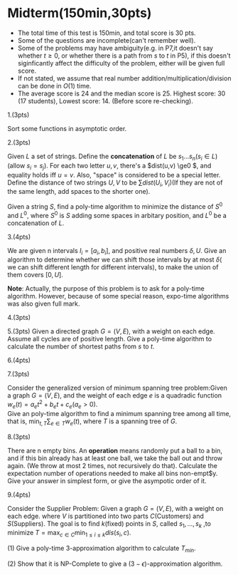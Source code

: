 # Midterm(150min,30pts)
- The total time of this test is 150min, and total score is 30 pts.
- Some of the questions are incomplete(can't remember well).
- Some of the problems may have ambiguity(e.g. in P7,it doesn't say whether $t \ge 0$, or whether there is a path from $s$ to $t$ in P5), if this doesn't siginficantly
  affect the difficulty of the problem, either will be given full score.
- If not stated, we assume that real number addition/multiplication/division can be done in $O(1)$ time.
- The average score is 24 and the median score is 25. Highest score: 30 (17 students), Lowest score: 14. (Before score re-checking).

1.(3pts)

Sort some functions in asymptotic order.

2.(3pts)

Given $L$ a set of strings. Define the **concatenation** of $L$ be $s_1\dots s_n(s_i\in L)$(allow $s_i=s_j$). For each two letter $u,v$, there's a $dist(u,v) \ge0 $, and equality holds iff $u=v$. Also, "space" is considered to be a special letter. Define the distance of two strings $U,V$ to be $\sum dist(U_i,V_i)$(If they are not of the same length, add spaces to the shorter one).

Given a string $S$, find a poly-time algorithm to minimize the distance of $S^0$ and $L^0$, where $S^0$ is $S$ adding some spaces in arbitary position, and $L^0$ be a concatenation of $L$.

3.(4pts) 

We are given n intervals $I_i=[a_i,b_i]$, and positive real numbers $\delta, U$. Give an
algorithm to determine whether we can shift those intervals by at most $\delta$( we can shift different length for
different intervals), to make the union of them covers $[0,U]$.

**Note**: Actually, the purpose of this problem is to ask for a poly-time algorithm. However, because
of some special reason, expo-time algorithms was also given full mark.
 
4.(3pts)

5.(3pts)
Given a directed graph $G=(V,E)$, with a weight on each edge. Assume all cycles are of positive length. Give a poly-time algorithm to calculate
the number of shortest paths from $s$ to $t$.

6.(4pts)

7.(3pts)

Consider the generalized version of minimum spanning tree problem:Given a graph $G=(V,E)$, and the weight of each edge $e$ is a quadradic function $w_e(t)=a_et^2+b_et+c_e(a_e>0)$.  
Give an poly-time algorithm to find a minimum spanning tree among all time, that is, $\min_{t,T} \sum_{e\in T} w_e(t)$, where $T$ is a spanning tree of $G$.

8.(3pts)

There are n empty bins. An **operation** means randomly put a ball to a bin, and if this bin already has at least one ball, we take the ball out and throw again. (We throw at most 2 times, not recursively do that). Calculate the expectation number of operations needed to make all bins non-empt$y. Give your answer in simplest form, or give the asympotic order of it.

9.(4pts)

Consider the Supplier Problem: Given a graph $G=(V,E)$, with a weight on each edge. where $V$ is partitioned into two parts $C$(Customers) and $S$(Suppliers). The goal is to find $k$(fixed) points in $S$, called $s_1,\dots,s_k$ ,to minimize $T=\max_{c\in C} \min_{1\le i \le k} dis(s_i,c)$.

(1) Give a poly-time 3-approximation algorithm to calculate $T_{min}$.

(2) Show that it is NP-Complete to give a $(3-\epsilon)$-approximation algorithm.


